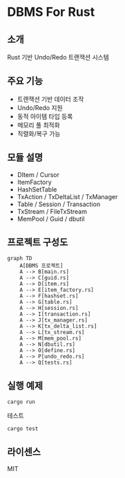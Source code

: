 # DBMS For Rust

## 소개
Rust 기반 Undo/Redo 트랜잭션 시스템

## 주요 기능
- 트랜잭션 기반 데이터 조작
- Undo/Redo 지원
- 동적 아이템 타입 등록
- 메모리 풀 최적화
- 직렬화/복구 가능

## 모듈 설명
- DItem / Cursor
- ItemFactory
- HashSetTable
- TxAction / TxDeltaList / TxManager
- Table / Session / Transaction
- TxStream / FileTxStream
- MemPool / Guid / dbutil

## 프로젝트 구성도
```mermaid
graph TD
    A[DBMS 프로젝트]
    A --> B[main.rs]
    A --> C[guid.rs]
    A --> D[item.rs]
    A --> E[item_factory.rs]
    A --> F[hashset.rs]
    A --> G[table.rs]
    A --> H[session.rs]
    A --> I[transaction.rs]
    A --> J[tx_manager.rs]
    A --> K[tx_delta_list.rs]
    A --> L[tx_stream.rs]
    A --> M[mem_pool.rs]
    A --> N[dbutil.rs]
    A --> O[define.rs]
    A --> P[undo_redo.rs]
    A --> Q[tests.rs]
```

## 실행 예제
```
cargo run
```

테스트
```
cargo test
```

## 라이센스
MIT
